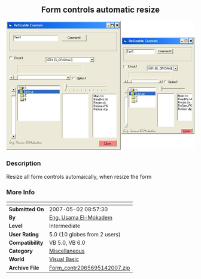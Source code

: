 ﻿<div align="center">

## Form controls automatic resize

<img src="PIC20075141945342512.jpg">
</div>

### Description

Resize all form controls automaically, when resize the form
 
### More Info
 


<span>             |<span>
---                |---
**Submitted On**   |2007-05-02 08:57:30
**By**             |[Eng\. Usama El\-Mokadem](https://github.com/Planet-Source-Code/PSCIndex/blob/master/ByAuthor/eng-usama-el-mokadem.md)
**Level**          |Intermediate
**User Rating**    |5.0 (10 globes from 2 users)
**Compatibility**  |VB 5\.0, VB 6\.0
**Category**       |[Miscellaneous](https://github.com/Planet-Source-Code/PSCIndex/blob/master/ByCategory/miscellaneous__1-1.md)
**World**          |[Visual Basic](https://github.com/Planet-Source-Code/PSCIndex/blob/master/ByWorld/visual-basic.md)
**Archive File**   |[Form\_contr2065695142007\.zip](https://github.com/Planet-Source-Code/eng-usama-el-mokadem-form-controls-automatic-resize__1-68595/archive/master.zip)








